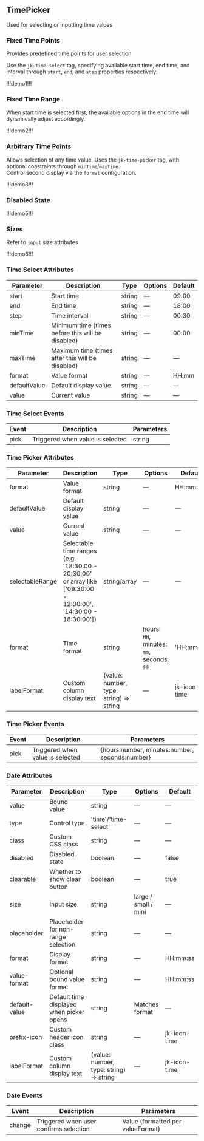 ## TimePicker

Used for selecting or inputting time values

### Fixed Time Points

Provides predefined time points for user selection

Use the `jk-time-select` tag, specifying available start time, end time, and interval through `start`, `end`, and `step` properties respectively.

!!!demo1!!!

### Fixed Time Range

When start time is selected first, the available options in the end time will dynamically adjust accordingly.

!!!demo2!!!

### Arbitrary Time Points

Allows selection of any time value. Uses the `jk-time-picker` tag, with optional constraints through `minTime`/`maxTime`.  
Control second display via the `format` configuration.

!!!demo3!!!

### Disabled State

!!!demo5!!!

### Sizes

Refer to `input` size attributes

!!!demo6!!!

### Time Select Attributes

| Parameter    | Description                                       | Type   | Options | Default |
| ------------ | ------------------------------------------------- | ------ | ------- | ------- |
| start        | Start time                                        | string | —       | 09:00   |
| end          | End time                                          | string | —       | 18:00   |
| step         | Time interval                                     | string | —       | 00:30   |
| minTime      | Minimum time (times before this will be disabled) | string | —       | 00:00   |
| maxTime      | Maximum time (times after this will be disabled)  | string | —       | —       |
| format       | Value format                                      | string | —       | HH:mm   |
| defaultValue | Default display value                             | string | —       | —       |
| value        | Current value                                     | string | —       | —       |

### Time Select Events

| Event | Description                      | Parameters |
| ----- | -------------------------------- | ---------- |
| pick  | Triggered when value is selected | string     |

### Time Picker Attributes

| Parameter       | Description                                                                                                      | Type                                    | Options                                   | Default      |
| --------------- | ---------------------------------------------------------------------------------------------------------------- | --------------------------------------- | ----------------------------------------- | ------------ |
| format          | Value format                                                                                                     | string                                  | —                                         | HH:mm:ss     |
| defaultValue    | Default display value                                                                                            | string                                  | —                                         | —            |
| value           | Current value                                                                                                    | string                                  | —                                         | —            |
| selectableRange | Selectable time ranges (e.g. '18:30:00 - 20:30:00' or array like ['09:30:00 - 12:00:00', '14:30:00 - 18:30:00']) | string/array                            | —                                         | —            |
| format          | Time format                                                                                                      | string                                  | hours: `HH`, minutes: `mm`, seconds: `ss` | 'HH:mm:ss'   |
| labelFormat     | Custom column display text                                                                                       | (value: number, type: string) => string | —                                         | jk-icon-time |

### Time Picker Events

| Event | Description                      | Parameters                                     |
| ----- | -------------------------------- | ---------------------------------------------- |
| pick  | Triggered when value is selected | {hours:number, minutes:number, seconds:number} |

### Date Attributes

| Parameter     | Description                              | Type                                    | Options              | Default      |
| ------------- | ---------------------------------------- | --------------------------------------- | -------------------- | ------------ |
| value         | Bound value                              | string                                  | —                    | —            |
| type          | Control type                             | 'time'/'time-select'                    | —                    | —            |
| class         | Custom CSS class                         | string                                  | —                    | —            |
| disabled      | Disabled state                           | boolean                                 | —                    | false        |
| clearable     | Whether to show clear button             | boolean                                 | —                    | true         |
| size          | Input size                               | string                                  | large / small / mini | —            |
| placeholder   | Placeholder for non-range selection      | string                                  | —                    | —            |
| format        | Display format                           | string                                  | —                    | HH:mm:ss     |
| value-format  | Optional bound value format              | string                                  | —                    | HH:mm:ss     |
| default-value | Default time displayed when picker opens | string                                  | Matches format       | —            |
| prefix-icon   | Custom header icon class                 | string                                  | —                    | jk-icon-time |
| labelFormat   | Custom column display text               | (value: number, type: string) => string | —                    | jk-icon-time |

### Date Events

| Event  | Description                            | Parameters                        |
| ------ | -------------------------------------- | --------------------------------- |
| change | Triggered when user confirms selection | Value (formatted per valueFormat) |
